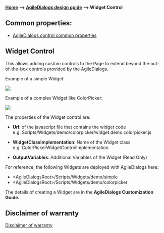 __[Home](/) --> [AgileDialogs design guide](/guides/AgileDialogs-DesignGuide.md) --> Widget Control__

## Common properties:

- [AgileDialogs control common properties](ControlCommonProperties.md)


## Widget Control

This allows adding custom controls to the Page to extend beyond the
out-of-the-box controls provided by the AgileDialogs.

Example of a simple Widget:

![](../media/AgileDialogsDesignGuide/WidgetControl_01.png)

Example of a complex Widget like ColorPicker:

![](../media/AgileDialogsDesignGuide/WidgetControl_02.png)

The properties of the Widget control are:

-   **Url**: of the javascript file that contains the widget code  
    e.g. Scripts/Widgets/demo/colorpicker/widget.demo.colorpicker.js

-   **WidgetClassImplementation**: Name of the Widget class  
    e.g. ColorPickerWidgetControlImplementation

-   **OutputVariables**: Additional Variables of the Widget (Read Only)

For reference, the following Widgets are deployed with AgileDialogs here:

-   \<AgileDialogsRoot\>/Scripts/Widgets/demo/simple
-   \<AgileDialogsRoot\>/Scripts/Widgets/demo/colorpicker

The details of creating a Widget are in the **AgileDialogs Customization
Guide.**

## Disclaimer of warranty

[Disclaimer of warranty](DisclaimerOfWarranty.md)
